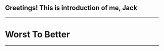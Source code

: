 ## Greetings! This is introduction of me, Jack
-------------------

  # Worst To Better
  
-------------------
